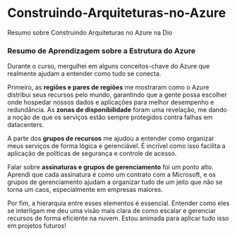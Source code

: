# Construindo-Arquiteturas-no-Azure
Resumo sobre Construindo Arquiteturas no Azure na Dio 

### Resumo de Aprendizagem sobre a Estrutura do Azure

Durante o curso, mergulhei em alguns conceitos-chave do Azure que realmente ajudam a entender como tudo se conecta. 

Primeiro, as **regiões e pares de regiões** me mostraram como o Azure distribui seus recursos pelo mundo, garantindo que a gente possa escolher onde hospedar nossos dados e aplicações para melhor desempenho e redundância. As **zonas de disponibilidade** foram uma revelação, me dando a noção de que os serviços estão sempre protegidos contra falhas em datacenters.

A parte dos **grupos de recursos** me ajudou a entender como organizar meus serviços de forma lógica e gerenciável. É incrível como isso facilita a aplicação de políticas de segurança e controle de acesso. 

Falar sobre **assinaturas e grupos de gerenciamento** foi um ponto alto. Aprendi que cada assinatura é como um contrato com a Microsoft, e os grupos de gerenciamento ajudam a organizar tudo de um jeito que não se torna um caos, especialmente em empresas maiores.

Por fim, a hierarquia entre esses elementos é essencial. Entender como eles se interligam me deu uma visão mais clara de como escalar e gerenciar recursos de forma eficiente na nuvem. Estou animada para aplicar tudo isso em projetos futuros!
